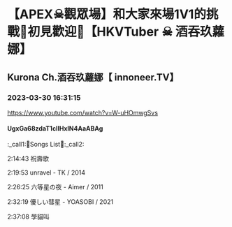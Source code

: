 # 【APEX☠觀眾場】和大家來場1V1的挑戰🖤初見歡迎💜【HKVTuber ☠ 酒吞玖蘿娜】​

## Kurona Ch.酒吞玖蘿娜【 innoneer.TV】

### 2023-03-30 16:31:15

https://www.youtube.com/watch?v=W-uHOmwgSvs

#### UgxGa68zdaT1cllHxlN4AaABAg

:_call1:💜Songs List🖤:_call2:

2:14:43 祝壽歌

2:19:53 unravel - TK / 2014

2:26:25 六等星の夜 - Aimer / 2011

2:32:19 優しい彗星 - YOASOBI / 2021

2:37:08 學貓叫

